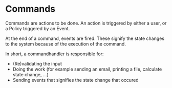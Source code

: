 ﻿# Commands

Commands are actions to be done. An action is triggered by either a user, or a Policy triggered by an Event.

At the end of a command, events are fired. These signify the state changes to the system because of the execution of the command.

In short, a commandhandler is responsible for:

- (Re)validating the input
- Doing the work (for example sending an email, printing a file, calculate state change, ...)
- Sending events that signifies the state change that occured